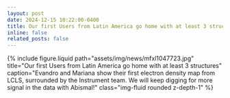 ```yaml
---
layout: post
date: 2024-12-15 10:22:00-0400
title: Our first Users from Latin America go home with at least 3 structures
inline: false
related_posts: false
---
```

{% include figure.liquid path="assets/img/news/mfxl1047723.jpg" title="Our first Users from Latin America go home with at least 3 structures" caption="Evandro and Mariana show their first electron density map from LCLS, surrounded by the Instrument team. We will keep digging for more signal in the data with Abismal!" class="img-fluid rounded z-depth-1" %}
